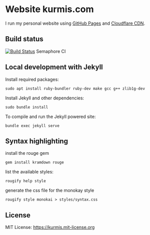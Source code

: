 Website kurmis.com
==================

I run my personal website using [GitHub Pages][ghp] and [Cloudflare CDN][cf].

[ghp]: https://pages.github.com/
[cf]: https://www.cloudflare.com/

Build status
------------

[![Build Status](https://semaphoreci.com/api/v1/oliworx/oliworx-github-com/branches/master/shields_badge.svg)](https://semaphoreci.com/oliworx/oliworx-github-com) Semaphore CI

Local development with Jekyll
-----------------------------
Install required packages:
```
sudo apt install ruby-bundler ruby-dev make gcc g++ zlib1g-dev
```

Install Jekyll and other dependencies:
```
sudo bundle install
```

To compile and run the Jekyll powered site: 
```
bundle exec jekyll serve
```

Syntax highlighting
-------------------

install the rouge gem

    gem install kramdown rouge

list the available styles:

    rougify help style
    
generate the css file for the monokay style

    rougify style monokai > styles/syntax.css

License
-------

MIT License: https://kurmis.mit-license.org
